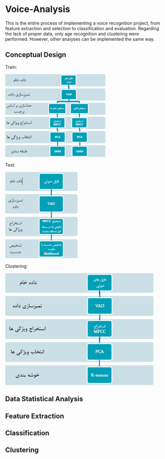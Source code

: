 # Voice-Analysis
This is the entire process of implementing a voice recognition project, from feature extraction and selection to classification and evaluation. Regarding the lack of proper data, only age recognition and clustering were performed. However, other analyses can be implemented the same way.
## Conceptual Design
Train:

![train](/img/train.png)

Test:

![train](/img/test.png)

Clustering:

![train](/img/cluster.png)
## Data Statistical Analysis
## Feature Extraction
## Classification
## Clustering

